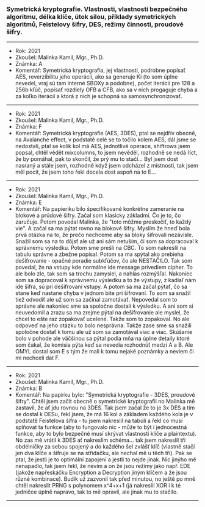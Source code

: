 ### Symetrická kryptografie. Vlastnosti, vlastnosti bezpečného algoritmu, délka klíče, útok silou, příklady symetrických algoritmů, Feistelovy šifry, DES, režimy činnosti, proudové šifry.

----------------------------------------

- Rok: 2021
- Zkoušel: Malinka Kamil, Mgr., Ph.D.
- Známka: A
- Komentář: Symetrická kryptografia, jej vlastnosti, podrobne popísať AES, reverzibilitu jeho operácií, ako sa generuje Ki (to som úplne nevedel, vraj sú tam interné SBOXy a podobne), počet iterácií pre 128 a 256b kľúč, popísať rozdiely OFB a CFB, ako sa v nich progaguje chyba a za koľko iterácií a ktorá z nich je schopná sa samosynchronizovať.

----------------------------------------

- Rok: 2021
- Zkoušel: Malinka Kamil, Mgr., Ph.D.
- Známka: F
- Komentář: Symetrická kryptografie (AES, 3DES), ptal se nejdřív obecně, na Avalanche effect, v podstatě celé se to točilo kolem AES, dál jsme se nedostali, ptal se kolik kol má AES, jednotlivé operace, shiftrows jsem popsal, chtěl vědět mixcolumns, to jsem nevěděl, rozhodně se nedá říct, že by pomáhal, pak to skončil, že prý mu to stačí... Byl jsem dost nasraný a stále jsem, rozhodně když jsem odcházel z místnosti, tak jsem měl pocit, že jsem toho řekl docela dost aspoň na to E...

----------------------------------------

- Rok: 2021
- Zkoušel: Malinka Kamil, Mgr., Ph.D.
- Známka: E
- Komentář: Na papieriku bilo špecifikované konkrétne zameranie na blokové a prúdové šifry. Začal som klasicky základmi. Čo je to, čo zaručuje. Potom povedal Malinka, že "toto môžme preskočiť, to každý vie". A začal sa ma pýtat rovno na blokové šifry. Myslím že hneď bola prvá otázka na to, že prečo nechceme aby sa bloky šifrovali nezávisle. Snažil som sa na to dôjsť ale už ani sám netuším, či som sa dopracoval k správnemu výsledku. Potom sme prešli na CBC. To som nakreslil na tabulu správne a zbežne popísal. Potom sa ma spýtal ako prebieha dešifrovanie - opačné poradie subkľúčov, čo ale NESTAČILO. Tak som povedal, že na vstupy kde normálne ide message privediem cipher. To ale bolo zle, tak som sa trochu zamyslel, a nahlas rozmýšľal. Nakoniec som sa dopracoval k správnemu výsledku a to že výstupy, z kadiaľ nám ide šifra, sú pri dešifrovaní vstupy. A potom sa ma začal pýtať, čo sa stane keď nastane chyba v jednom bite pri šifrovaní. To som sa snažil tiež odvodiť ale už som sa začínal zamotávať. Nepovedal som to správne ale nakoniec sme sa spoločne dostali k výsledku. A ani som si neuvedomil a zrazu sa ma zrejme pýtal na dešifrovanie ale myslel, že chcel to ešte raz zopakovať ucelené. Takže som to zopakoval. No ale odpoveď na jeho otázku to bolo nesprávna. Takže zase sme sa snažili spoločne dostať k tomu ale už som sa zamotával viac a viac. Skúšanie bolo v pohode ale väčšinou sa pýtal podla mňa na úplne detaily ktoré som čakal, že komisia pýta keď sa nevedia rozhodnúť medzi A a B. Ale OMYL dostal som E s tým že mali k tomu nejaké poznámky a neviem či mi nechceli dat F.

----------------------------------------

- Rok: 2021
- Zkoušel: Malinka Kamil, Mgr., Ph.D.
- Známka: B
- Komentář: Na papírku bylo: "Symetrická kryptografie - 3DES, proudové šifry". Chtěl jsem začít obecně o symetrické kryptografii no Malinka mě zastavil, že ať jdu rovnou na 3DES. Tak jsem začal že to je 3x DES a tím se dostal k DESu, řekl jsem, že má 16 kol a základem každého kola je v podstatě Feistelova šifra - tu jsem nakreslil na tabuli a řekl co musí splňovat ta funkce (aby to fungovalo nic - může to být i jednocestná funkce, aby to bylo bezpečné musí skrývat vlastnosti klíče a plaintextu). No zas mě vrátil k 3DES ať nakreslím schéma... tak jsem nakreslil tři obdélníčky za sebou spojený a do každého šel zvlášť klíč (vlastně stačí jen dva klíče a šifruje se na střídačku, ale nechal mě u těch tří). Pak se ptal, že jestli je to optimální zapojení a jestli to nejde jinak. Nic jinýho mě nenapadlo, tak jsem řekl, že nevím a on že jsou režimy jako např. EDE (jakože napřeskáčku Encryption a Decryption jiným klíčem a že jsou různé kombinace). Budík už zazvonil tak před minutou, no ještě po mně chtěl nakreslit PRNG s polynomem x^4+x+1 (já nakreslil XOR i k té jedničce úplně napravo, tak to mě opravil, ale jinak mu to stačilo.

----------------------------------------
